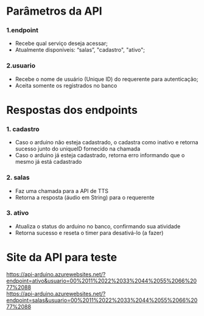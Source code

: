 # Parâmetros da API 
### 1.endpoint 
  - Recebe qual serviço deseja acessar;
  - Atualmente disponíveis: “salas”, "cadastro", "ativo";
### 2.usuario 
  - Recebe o nome de usuário (Unique ID) do requerente para autenticação;
  - Aceita somente os registrados no banco 

# Respostas dos endpoints 
### 1. cadastro 
  - Caso o arduino não esteja cadastrado, o cadastra como inativo e retorna sucesso junto do uniqueID fornecido na chamada
  - Caso o arduino já esteja cadastrado, retorna erro informando que o mesmo já está cadastrado 
### 2. salas 
  - Faz uma chamada para a API de TTS
  - Retorna a resposta (áudio em  String) para o requerente 
### 3. ativo 
  - Atualiza o status do arduino no banco, confirmando sua atividade
  - Retorna sucesso e reseta o timer para desativá-lo (a fazer) 

# Site da API para teste
https://api-arduino.azurewebsites.net/?endpoint=ativo&usuario=00%2011%2022%2033%2044%2055%2066%2077%2088 <br>
https://api-arduino.azurewebsites.net/?endpoint=salas&usuario=00%2011%2022%2033%2044%2055%2066%2077%2088
